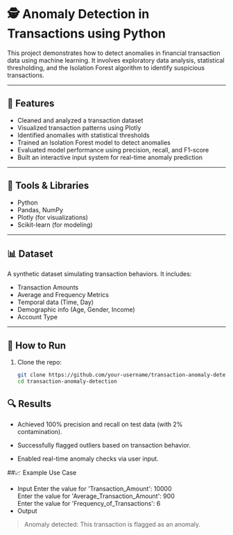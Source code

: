 # 🕵️ Anomaly Detection in Transactions using Python

This project demonstrates how to detect anomalies in financial transaction data using machine learning. It involves exploratory data analysis, statistical thresholding, and the Isolation Forest algorithm to identify suspicious transactions.

---

## 📌 Features

- Cleaned and analyzed a transaction dataset
- Visualized transaction patterns using Plotly
- Identified anomalies with statistical thresholds
- Trained an Isolation Forest model to detect anomalies
- Evaluated model performance using precision, recall, and F1-score
- Built an interactive input system for real-time anomaly prediction

---

## 🧰 Tools & Libraries

- Python
- Pandas, NumPy
- Plotly (for visualizations)
- Scikit-learn (for modeling)

---

## 📊 Dataset

A synthetic dataset simulating transaction behaviors. It includes:
- Transaction Amounts
- Average and Frequency Metrics
- Temporal data (Time, Day)
- Demographic info (Age, Gender, Income)
- Account Type

---

## 🚀 How to Run

1. Clone the repo:
   ```bash
   git clone https://github.com/your-username/transaction-anomaly-detection.git
   cd transaction-anomaly-detection

## 🔍 Results
- Achieved 100% precision and recall on test data (with 2% contamination).

- Successfully flagged outliers based on transaction behavior.

- Enabled real-time anomaly checks via user input.


##📈 Example Use Case
- Input
Enter the value for 'Transaction_Amount': 10000  
Enter the value for 'Average_Transaction_Amount': 900  
Enter the value for 'Frequency_of_Transactions': 6  
- Output
> Anomaly detected: This transaction is flagged as an anomaly.
